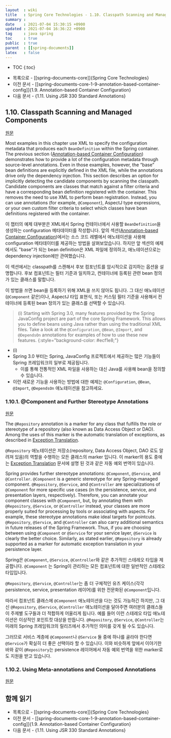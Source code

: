 ```yaml
---
layout  : wiki
title   : Spring Core Technologies - 1.10. Classpath Scanning and Managed Components
summary : 
date    : 2021-07-04 15:30:15 +0900
updated : 2021-07-04 16:36:22 +0900
tag     : java spring
toc     : true
public  : true
parent  : [[spring-documents]]
latex   : false
---
```

* TOC
{:toc}

- 목록으로 - [[spring-documents-core]]{Spring Core Technologies}
- 이전 문서 - [[spring-documents-core-1-9-annotation-based-container-config]]{1.9. Annotation-based Container Configuration}
- 다음 문서 - {1.11. Using JSR 330 Standard Annotations}

## 1.10. Classpath Scanning and Managed Components

[원문]( https://docs.spring.io/spring-framework/docs/5.3.7/reference/html/core.html#beans-classpath-scanning )

>
Most examples in this chapter use XML to specify the configuration metadata that produces each `BeanDefinition` within the Spring container. The previous section ([Annotation-based Container Configuration]( https://docs.spring.io/spring-framework/docs/5.3.7/reference/html/core.html#beans-annotation-config )) demonstrates how to provide a lot of the configuration metadata through source-level annotations. Even in those examples, however, the “base” bean definitions are explicitly defined in the XML file, while the annotations drive only the dependency injection. This section describes an option for implicitly detecting the candidate components by scanning the classpath. Candidate components are classes that match against a filter criteria and have a corresponding bean definition registered with the container. This removes the need to use XML to perform bean registration. Instead, you can use annotations (for example, `@Component`), AspectJ type expressions, or your own custom filter criteria to select which classes have bean definitions registered with the container.

이 챕터의 예제 대부분은 XML에서 Spring 컨테이너에서 사용할 `BeanDefinition`을 생성하는 configuration 메타데이터를 작성합니다.
앞의 섹션([Annotation-based Container Configuration]( https://docs.spring.io/spring-framework/docs/5.3.7/reference/html/core.html#beans-annotation-config ))에서는 소스 코드 레벨에서 애노테이션을 사용해 configuration 메타데이터를 제공하는 방법을 살펴보았습니다.
하지만 앞 섹션의 예제에서도 "base"가 되는 bean definition은 XML 파일에 정의하고, 애노테이션으로는 dependency injection에만 관여했습니다.

이 섹션에서는 classpath를 스캔해서 후보 컴포넌트를 암시적으로 감지하는 옵션을 설명합니다.
후보 컴포넌트는 필터 기준과 일치하고, 컨테이너에 등록된 관련 bean 정의가 있는 클래스를 말합니다.

이 방법을 쓰면 bean을 등록하기 위해 XML을 쓰지 않아도 됩니다.
그 대신 애노테이션(`@Component` 같은)이나, AspectJ 타입 표현식, 또는 커스텀 필터 기준을 사용해서 컨테이너에 등록된 bean 정의가 있는 클래스를 선택할 수 있습니다.

> (i)
Starting with Spring 3.0, many features provided by the Spring JavaConfig project are part of the core Spring Framework. This allows you to define beans using Java rather than using the traditional XML files. Take a look at the `@Configuration`, `@Bean`, `@Import`, and `@DependsOn` annotations for examples of how to use these new features.
{:style="background-color: #ecf1e8;"}

- (i)
- Spring 3.0 부터는 Spring, JavaConfig 프로젝트에서 제공하는 많은 기능들이 Spring 프레임워크의 일부로 제공됩니다.
    - 이를 통해 전통적인 XML 파일을 사용하는 대신 Java를 사용해 bean을 정의할 수 있습니다.
- 이런 새로운 기능을 사용하는 방법에 대한 예제는 `@Configuration`, `@Bean`, `@Import`, `@DependsOn` 애노테이션을 참고하세요.

### 1.10.1. @Component and Further Stereotype Annotations

[원문]( https://docs.spring.io/spring-framework/docs/5.3.7/reference/html/core.html#beans-stereotype-annotations )

>
The `@Repository` annotation is a marker for any class that fulfills the role or stereotype of a repository (also known as Data Access Object or DAO). Among the uses of this marker is the automatic translation of exceptions, as described in [Exception Translation]( https://docs.spring.io/spring-framework/docs/5.3.7/reference/html/data-access.html#orm-exception-translation ).

`@Repository` 애노테이션은 저장소(repository, Data Access Object, DAO 로도 알려져 있음)의 역할을 수행하는 모든 클래스의 marker 입니다.
이 marker의 용도 중에는 [Exception Translation]( https://docs.spring.io/spring-framework/docs/5.3.7/reference/html/data-access.html#orm-exception-translation ) 문서에 설명 된 것과 같은 자동 예외 번역이 있습니다.

>
Spring provides further stereotype annotations: `@Component`, `@Service`, and `@Controller`. `@Component` is a generic stereotype for any Spring-managed component. `@Repository`, `@Service`, and `@Controller` are specializations of `@Component` for more specific use cases (in the persistence, service, and presentation layers, respectively). Therefore, you can annotate your component classes with `@Component`, but, by annotating them with `@Repository`, `@Service`, or `@Controller` instead, your classes are more properly suited for processing by tools or associating with aspects. For example, these stereotype annotations make ideal targets for pointcuts. `@Repository`, `@Service`, and `@Controller` can also carry additional semantics in future releases of the Spring Framework. Thus, if you are choosing between using `@Component` or `@Service` for your service layer, `@Service` is clearly the better choice. Similarly, as stated earlier, `@Repository` is already supported as a marker for automatic exception translation in your persistence layer.

Spring은 `@Component`, `@Service`, `@Controller`와 같은 추가적인 스테레오 타입을 제공합니다.
`@Component` 는 Spring이 관리하는 모든 컴포넌트에 대한 일반적인 스테레오 타입입니다.

`@Repository`, `@Service`, `@Controller`는 좀 더 구체적인 유즈 케이스(각각 persistence, service, presentation 레이어)를 위한 전문화된 `@Component`입니다.

따라서 컴포넌트 클래스에 `@Component` 애노테이션을 다는 것도 가능하긴 하지만, 그 대신 `@Repository`, `@Service`, `@Controller` 애노테이션을 달아주면 여러분의 클래스들이 주제별 도구들과 더 적합하게 어울리게 됩니다.
예를 들어 이런 스테레오 타입 애노테이션은 이상적인 포인트컷 대상을 만듭니다.
`@Repository`, `@Service`, `@Controller`는 미래의 Spring 프레임워크의 릴리즈에서 추가적인 의미를 갖게 될 수도 있습니다.

그러므로 서비스 계층에 `@Component`나 `@Service` 둘 중에 하나를 골라야 한다면 `@Service`가 확실히 더 좋은 선택이라 할 수 있습니다.
이와 비슷하게 앞에서 이야기한 바와 같이 `@Repository`는 persistence 레이어에서 자동 예외 번역을 위한 marker로도 지원을 받고 있습니다.

### 1.10.2. Using Meta-annotations and Composed Annotations

[원문]( https://docs.spring.io/spring-framework/docs/5.3.7/reference/html/core.html#beans-meta-annotations )

## 함께 읽기

- 목록으로 - [[spring-documents-core]]{Spring Core Technologies}
- 이전 문서 - [[spring-documents-core-1-9-annotation-based-container-config]]{1.9. Annotation-based Container Configuration}
- 다음 문서 - {1.11. Using JSR 330 Standard Annotations}

